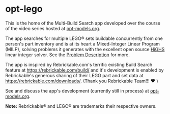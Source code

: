 # opt-lego

This is the home of the Multi-Build Search app developed over the course of the video series hosted at [opt-models.org](https://opt-models.org/).

The app searches for multiple LEGO® sets buildable concurrently from one person's part inventory and is  at its heart a Mixed-Integer Linear Program (MILP), solving problems it generates with the excellent open source [HiGHS](https://highs.dev/) linear integer solver. See the [Problem Description](https://github.com/opt-models/opt-lego/blob/main/PROBLEM-DESCRIPTION.md) for more.

The app is inspired by Rebrickable.com's terrific existing Build Search feature at https://rebrickable.com/build/ and it's development is enabled by Rebrickable's generous sharing of their LEGO part and set data at https://rebrickable.com/downloads/. (Thank you Rebrickable Team!!! ❤️ )

See and discuss the app's development (currently still in process) at [opt-models.org](https://opt-models.org/).

**Note:** Rebrickable® and LEGO® are trademarks their respective owners.